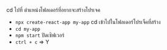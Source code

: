 cd ไปที่ ตำแหน่งโฟลเดอร์ที่อยากจะสร้างโปรเจค

- `npx create-react-app my-app`
  cd เข้าไปในโฟลเดอร์โปรเจ็คที่สร้าง
- `cd my-app`
- `npm start`
  ปิดเซิฟเวอร์
- `ctrl + c` => Y
